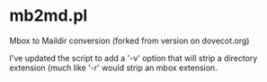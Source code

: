 mb2md.pl
========

Mbox to Maildir conversion (forked from version on dovecot.org)

I've updated the script to add a '-v' option that will strip a 
directory extension (much like '-r' would strip an mbox extension.
